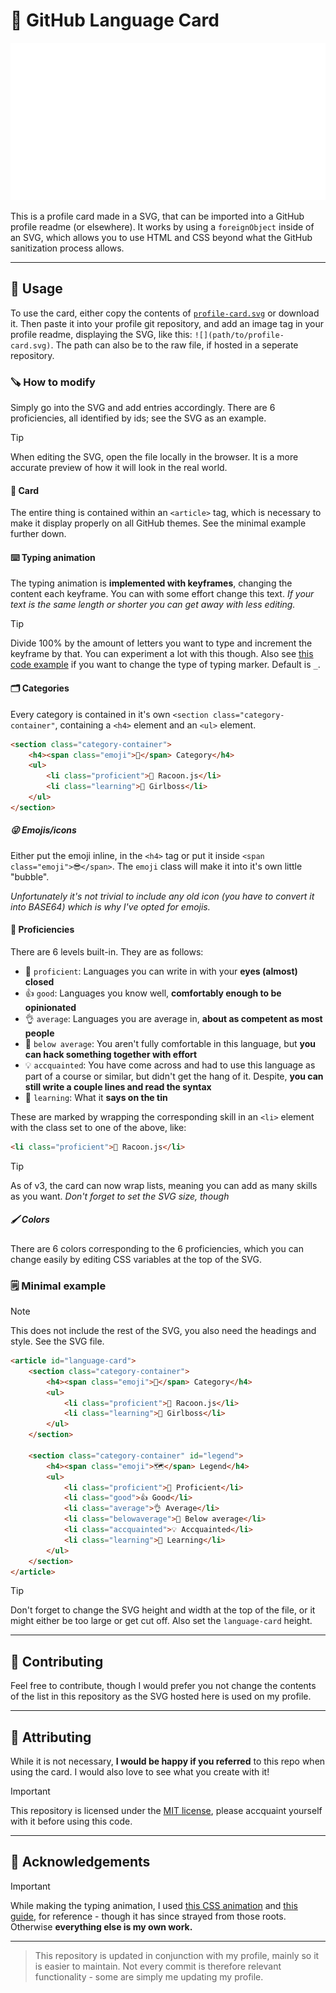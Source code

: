 # 🪪 GitHub Language Card
![](./profile-card.svg)

This is a profile card made in a SVG, that can be imported into a GitHub profile readme (or elsewhere). It works by using a ``foreignObject`` inside of an SVG, which allows you to use HTML and CSS beyond what the GitHub sanitization process allows.

---

## 🔨 Usage
To use the card, either copy the contents of [``profile-card.svg``](./profile-card.svg) or download it. Then paste it into your profile git repository, and add an image tag in your profile readme, displaying the SVG, like this: ``![](path/to/profile-card.svg)``. The path can also be to the raw file, if hosted in a seperate repository.

### 🪚 How to modify
Simply go into the SVG and add entries accordingly. There are 6 proficiencies, all identified by ids; see the SVG as an example.

> [!TIP]
> When editing the SVG, open the file locally in the browser. It is a more accurate preview of how it will look in the real world.

#### 📁 Card
The entire thing is contained within an ``<article>`` tag, which is necessary to make it display properly on all GitHub themes. See the minimal example further down.

#### ⌨️ Typing animation
The typing animation is **implemented with keyframes**, changing the content each keyframe. You can with some effort change this text. _If your text is the same length or shorter you can get away with less editing._

> [!TIP]
> Divide 100% by the amount of letters you want to type and increment the keyframe by that. You can experiment a lot with this though.
> Also see [this code example](https://codepen.io/alvaromontoro/pen/rNwVpdd) if you want to change the type of typing marker. Default is ``_``.

#### 🗂 Categories
Every category is contained in it's own ``<section class="category-container"``, containing a ``<h4>`` element and an ``<ul>`` element.

```html
<section class="category-container">
    <h4><span class="emoji">🔵</span> Category</h4>
    <ul>
        <li class="proficient">🦝 Racoon.js</li>
        <li class="learning">💅 Girlboss</li>
    </ul>
</section>
```

##### 😜 Emojis/icons
Either put the emoji inline, in the ``<h4>`` tag or put it inside ``<span class="emoji">😎</span>``. The ``emoji`` class will make it into it's own little "bubble".

_Unfortunately it's not trivial to include any old icon (you have to convert it into BASE64) which is why I've opted for emojis._

#### 💼 Proficiencies
There are 6 levels built-in. They are as follows:
- 💪 ``proficient``: Languages you can write in with your **eyes (almost) closed**
- 👍 ``good``: Languages you know well, **comfortably enough to be opinionated**
- 👌 ``average``: Languages you are average in, **about as competent as most people**
- 🤏 ``below average``: You aren't fully comfortable in this language, but **you can hack something together with effort**
- 💡 ``accquainted``: You have come across and had to use this language as part of a course or similar, but didn't get the hang of it. Despite, **you can still write a couple lines and read the syntax**
- 🧠 ``learning``: What it **says on the tin**

These are marked by wrapping the corresponding skill in an ``<li>`` element with the class set to one of the above, like:
```html
<li class="proficient">🦝 Racoon.js</li>
```
> [!TIP]
> As of v3, the card can now wrap lists, meaning you can add as many skills as you want. _Don't forget to set the SVG size, though_

##### 🖌 Colors
There are 6 colors corresponding to the 6 proficiencies, which you can change easily by editing CSS variables at the top of the SVG. 

### 🗒 Minimal example
> [!NOTE]
> This does not include the rest of the SVG, you also need the headings and style. See the SVG file.
```html
<article id="language-card">
    <section class="category-container">
        <h4><span class="emoji">🔵</span> Category</h4>
        <ul>
            <li class="proficient">🦝 Racoon.js</li>
            <li class="learning">💅 Girlboss</li>
        </ul>
    </section>

    <section class="category-container" id="legend">
        <h4><span class="emoji">🗺️</span> Legend</h4>
        <ul>
            <li class="proficient">💪 Proficient</li>
            <li class="good">👍 Good</li>
            <li class="average">👌 Average</li>
            <li class="belowaverage">🤏 Below average</li>
            <li class="accquainted">💡 Accquainted</li>
            <li class="learning">🧠 Learning</li>
        </ul>
    </section>
</article>
```

> [!TIP]
> Don't forget to change the SVG height and width at the top of the file, or it might either be too large or get cut off. Also set the ``language-card`` height.

---

## 👥️ Contributing

Feel free to contribute, though I would prefer you not change the contents of the list in this repository as the SVG hosted here is used on my profile.

---

## 👋 Attributing

While it is not necessary, **I would be happy if you referred** to this repo when using the card. I would also love to see what you create with it!

> [!IMPORTANT]
> This repository is licensed under the [MIT license](LICENSE), please accquaint yourself with it before using this code.

---

## 🫡 Acknowledgements
> [!IMPORTANT]
> While making the typing animation, I used [this CSS animation](https://codepen.io/alvaromontoro/pen/rNwVpdd) and [this guide](https://css-tricks.com/snippets/css/typewriter-effect/), for reference - though it has since strayed from those roots. Otherwise **everything else is my own work.** 

---
> This repository is updated in conjunction with my profile, mainly so it is easier to maintain. Not every commit is therefore relevant functionality - some are simply me updating my profile.